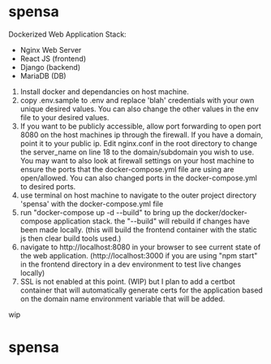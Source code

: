# spensa

Dockerized Web Application Stack:
- Nginx Web Server
- React JS (frontend)
- Django (backend)
- MariaDB (DB)

1. Install docker and dependancies on host machine.
2. copy .env.sample to .env and replace 'blah' credentials with your own unique desired values. You can also change the other values in the env file to your desired values.
3. If you want to be publicly accessible, allow port forwarding to open port 8080 on the host machines ip through the firewall. If you have a domain, point it to your public ip. Edit nginx.conf in the root directory to change the server_name on line 18 to the domain/subdomain you wish to use. You may want to also look at firewall settings on your host machine to ensure the ports that the docker-compose.yml file are using are open/allowed. You can also changed ports in the docker-compose.yml to desired ports.
4. use terminal on host machine to navigate to the outer project directory 'spensa' with the docker-compose.yml file
5. run "docker-compose up -d --build" to bring up the docker/docker-compose application stack. the "--build" will rebuild if changes have been made locally. (this will build the frontend container with the static js then clear build tools used.)
6. navigate to http://localhost:8080 in your browser to see current state of the web application. (http://localhost:3000 if you are using "npm start" in the frontend directory in a dev environment to test live changes locally)
7. SSL is not enabled at this point. (WIP) but I plan to add a certbot container that will automatically generate certs for the application based on the domain name environment variable that will be added.

wip

# spensa
